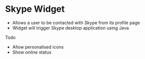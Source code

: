 Skype Widget
===========
 * Allows a user to be contacted with Skype from its profile page
 * Widget will trigger Skype desktop application using Java

Todo
 * Allow personalised icons
 * Show online status
